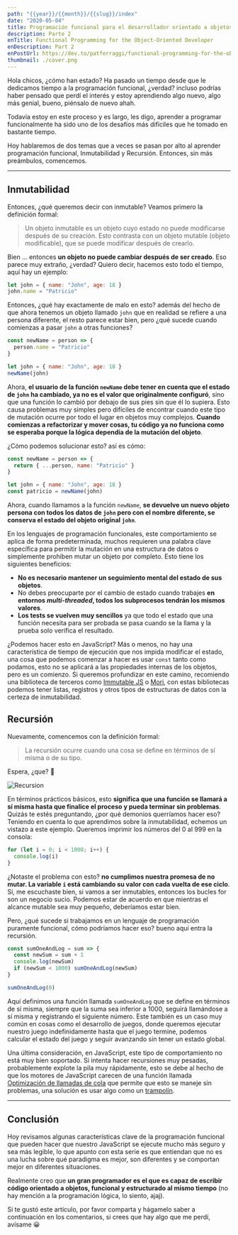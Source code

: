```yaml
---
path: "{{year}}/{{month}}/{{slug}}/index"
date: "2020-05-04"
title: Programación funcional para el desarrollador orientado a objetos
description: Parte 2
enTitle: Functional Programming for the Object-Oriented Developer
enDescription: Part 2
enPostUrl: https://dev.to/patferraggi/functional-programming-for-the-object-oriented-developer-part-2-3109
thumbnail: ./cover.png
---
```


Hola chicos, ¿cómo han estado? Ha pasado un tiempo desde que le dedicamos tiempo a la programación funcional, ¿verdad? incluso podrías haber pensado que perdí el interés y estoy aprendiendo algo nuevo, algo más genial, bueno, piénsalo de nuevo ahah.

Todavía estoy en este proceso y es largo, les digo, aprender a programar funcionalmente ha sido uno de los desafíos más difíciles que he tomado en bastante tiempo.

Hoy hablaremos de dos temas que a veces se pasan por alto al aprender programación funcional, Inmutabilidad y Recursión. Entonces, sin más preámbulos, comencemos.

---

## Inmutabilidad

Entonces, ¿qué queremos decir con inmutable? Veamos primero la definición formal:

> Un objeto inmutable es un objeto cuyo estado no puede modificarse después de su creación. Esto contrasta con un objeto mutable (objeto modificable), que se puede modificar después de crearlo.

Bien ... entonces **un objeto no puede cambiar después de ser creado**. Eso parece muy extraño, ¿verdad? Quiero decir, hacemos esto todo el tiempo, aquí hay un ejemplo:

```javascript
let john = { name: "John", age: 18 }
john.name = "Patricio"
```

Entonces, ¿qué hay exactamente de malo en esto? además del hecho de que ahora tenemos un objeto llamado `john` que en realidad se refiere a una persona diferente, el resto parece estar bien, pero ¿qué sucede cuando comienzas a pasar `john` a otras funciones?

```javascript
const newName = person => {
  person.name = "Patricio"
}

let john = { name: "John", age: 18 }
newName(john)
```

Ahora, **el usuario de la función `newName` debe tener en cuenta que el estado de `john` ha cambiado, ya no es el valor que originalmente configuró**, sino que una función lo cambió por debajo de sus pies sin que él lo supiera. Esto causa problemas muy simples pero difíciles de encontrar cuando este tipo de mutación ocurre por todo el lugar en objetos muy complejos. **Cuando comienzas a refactorizar y mover cosas, tu código ya no funciona como se esperaba porque la lógica dependía de la mutación del objeto**.

¿Cómo podemos solucionar esto? así es cómo:

```javascript
const newName = person => {
  return { ...person, name: "Patricio" }
}

let john = { name: "John", age: 18 }
const patricio = newName(john)
```

Ahora, cuando llamamos a la función `newName`, **se devuelve un nuevo objeto persona con todos los datos de `john` pero con el nombre diferente, se conserva el estado del objeto original `john`**.

En los lenguajes de programación funcionales, este comportamiento se aplica de forma predeterminada, muchos requieren una palabra clave específica para permitir la mutación en una estructura de datos o simplemente prohiben mutar un objeto por completo. Esto tiene los siguientes beneficios:

- **No es necesario mantener un seguimiento mental del estado de sus objetos**.
- No debes preocuparte por el cambio de estado cuando trabajes **en entornos _multi-threaded_, todos los subprocesos tendrán los mismos valores**.
- **Los tests se vuelven muy sencillos** ya que todo el estado que una función necesita para ser probada se pasa cuando se la llama y la prueba solo verifica el resultado.

¿Podemos hacer esto en JavaScript? Más o menos, no hay una característica de tiempo de ejecución que nos impida modificar el estado, una cosa que podemos comenzar a hacer es usar `const` tanto como podamos, esto no se aplicará a las propiedades internas de los objetos, pero es un comienzo. Si queremos profundizar en este camino, recomiendo una biblioteca de terceros como [Immutable JS](https://immutable-js.github.io/immutable-js/) o [Mori](https://github.com/swannodette/mori), con estas bibliotecas podemos tener listas, registros y otros tipos de estructuras de datos con la certeza de inmutabilidad.

## Recursión

Nuevamente, comencemos con la definición formal:

> La recursión ocurre cuando una cosa se define en términos de sí misma o de su tipo.

Espera, ¿que? 🤯

![Recursion](/recursion.gif)

En términos prácticos básicos, esto **significa que una función se llamará a sí misma hasta que finalice el proceso y pueda terminar sin problemas**. Quizás te estés preguntando, ¿por qué demonios querríamos hacer eso? Teniendo en cuenta lo que aprendimos sobre la inmutabilidad, echemos un vistazo a este ejemplo. Queremos imprimir los números del 0 al 999 en la consola:

```javascript
for (let i = 0; i < 1000; i++) {
  console.log(i)
}
```

¿Notaste el problema con esto? **no cumplimos nuestra promesa de no mutar. La variable `i` está cambiando su valor con cada vuelta de ese ciclo**. Sí, me escuchaste bien, si vamos a ser inmutables, entonces los bucles for son un negocio sucio. Podemos estar de acuerdo en que mientras el alcance mutable sea muy pequeño, deberíamos estar bien.

Pero, ¿qué sucede si trabajamos en un lenguaje de programación puramente funcional, cómo podríamos hacer eso? bueno aquí entra la recursión.

```javascript
const sumOneAndLog = sum => {
  const newSum = sum + 1
  console.log(newSum)
  if (newSum < 1000) sumOneAndLog(newSum)
}

sumOneAndLog(0)
```

Aquí definimos una función llamada `sumOneAndLog` que se define en términos de sí misma, siempre que la suma sea inferior a 1000, seguirá llamándose a sí misma y registrando el siguiente número. Este también es un caso muy común en cosas como el desarrollo de juegos, donde queremos ejecutar nuestro juego indefinidamente hasta que el juego termine, podemos calcular el estado del juego y seguir avanzando sin tener un estado global.

Una última consideración, en JavaScript, este tipo de comportamiento no está muy bien soportado. Si intenta hacer recursiones muy pesadas, probablemente explote la pila muy rápidamente, esto se debe al hecho de que los motores de JavaScript carecen de una función llamada [Optimización de llamadas de cola](https://en.wikipedia.org/wiki/Tail_call) que permite que esto se maneje sin problemas, una solución es usar algo como un [trampolín](http://raganwald.com/2013/03/28/trampolines-in-javascript.html).

---

## Conclusión

Hoy revisamos algunas características clave de la programación funcional que pueden hacer que nuestro JavaScript se ejecute mucho más seguro y sea más legible, lo que apunto con esta serie es que entiendan que no es una lucha sobre qué paradigma es mejor, son diferentes y se comportan mejor en diferentes situaciones.

Realmente creo que **un gran programador es el que es capaz de escribir código orientado a objetos, funcional y estructurado al mismo tiempo** (no hay mención a la programación lógica, lo siento, ajaj).

Si te gustó este artículo, por favor comparta y hágamelo saber a continuación en los comentarios, si crees que hay algo que me perdí, avísame &#128512;
